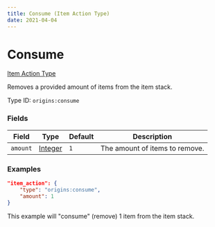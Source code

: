 ```yaml
---
title: Consume (Item Action Type)
date: 2021-04-04
---
```


# Consume

[Item Action Type](../item_action_types.md)

Removes a provided amount of items from the item stack.

Type ID: `origins:consume`


### Fields

Field  | Type | Default | Description
-------|------|---------|-------------
`amount` | [Integer](../data_types/integer.md) | `1` | The amount of items to remove.



### Examples

```json
"item_action": {
    "type": "origins:consume",
    "amount": 1
}
```

This example will "consume" (remove) 1 item from the item stack.